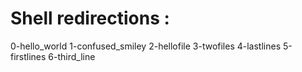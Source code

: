 # Shell redirections :

0-hello_world
1-confused_smiley
2-hellofile
3-twofiles
4-lastlines
5-firstlines
6-third_line

